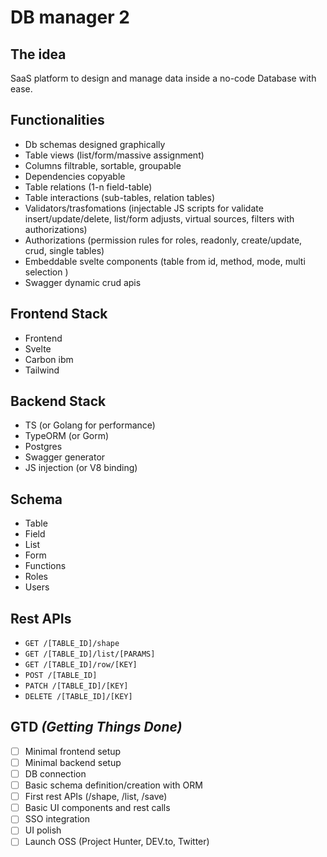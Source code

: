 # DB manager 2

## The idea 
SaaS platform to design and manage data inside a no-code Database with ease.

## Functionalities
- Db schemas designed graphically
- Table views (list/form/massive assignment)
- Columns filtrable, sortable, groupable
- Dependencies copyable
- Table relations (1-n field-table)
- Table interactions (sub-tables, relation tables)
- Validators/trasfomations (injectable JS scripts for validate insert/update/delete, list/form adjusts, virtual sources, filters with authorizations)
- Authorizations (permission rules for roles, readonly, create/update, crud, single tables)
- Embeddable svelte components (table from id, method, mode, multi selection )
- Swagger dynamic crud apis

## Frontend Stack
- Frontend
- Svelte
- Carbon ibm
- Tailwind

## Backend Stack
- TS (or Golang for performance)
- TypeORM (or Gorm)
- Postgres
- Swagger generator
- JS injection (or V8 binding) 


## Schema
- Table
- Field
- List
- Form
- Functions
- Roles
- Users

## Rest APIs
-  `GET /[TABLE_ID]/shape`
-  `GET /[TABLE_ID]/list/[PARAMS]` 
-  `GET /[TABLE_ID]/row/[KEY]` 
-  `POST /[TABLE_ID]`
-  `PATCH /[TABLE_ID]/[KEY]`
-  `DELETE /[TABLE_ID]/[KEY]` 

## GTD _(Getting Things Done)_
- [ ] Minimal frontend setup
- [ ] Minimal backend setup
- [ ] DB connection
- [ ] Basic schema definition/creation with ORM
- [ ] First rest APIs (/shape, /list, /save)
- [ ] Basic UI components and rest calls
- [ ] SSO integration
- [ ] UI polish
- [ ] Launch OSS (Project Hunter, DEV.to, Twitter)
